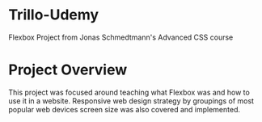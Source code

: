 # Trillo-Udemy
Flexbox Project from Jonas Schmedtmann's Advanced CSS course

# Project Overview

This project was focused around teaching what Flexbox was and how to use it in a website. Responsive web design strategy by groupings of most popular web devices 
screen size was also covered and implemented.
